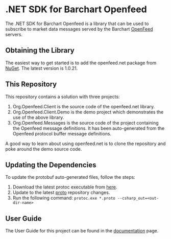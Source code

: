 # .NET SDK for Barchart Openfeed

The .NET SDK for Barchart Openfeed is a library that can be used to subscribe to market data messages served by the Barchart [OpenFeed](https://openfeed.com/) servers.

## Obtaining the Library

The easiest way to get started is to add the openfeed.net package from [NuGet](https://www.nuget.org/packages/openfeed.net/). The latest version is 1.0.21.

## This Repository

This repository contains a solution with three projects:

1. Org.Openfeed.Client is the source code of the openfeed.net library.
2. Org.Openfeed.Client.Demo is the demo project which demonstrates the use of the above library.
3. Org.Openfeed.Messages is the source code of the project containing the Openfeed message definitions. It has been auto-generated from the Openfeed protocol buffer message definitions.

A good way to learn about using openfeed.net is to clone the repository and poke around the demo source code.

## Updating the Dependencies

To update the protobuf auto-generated files, follow the steps:

1. Download the latest protoc executable from [here](https://github.com/protocolbuffers/protobuf/releases).
2. Update to the latest [proto](https://github.com/openfeed-org/proto) repository changes.
3. Run the following command: `protoc.exe *.proto --csharp_out=<out-dir-name>`

## User Guide

The User Guide for this project can be found in the [documentation](DOCUMENTATION.md) page.

